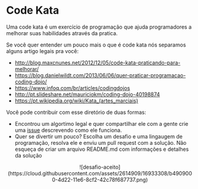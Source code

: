 # Code Kata

Uma code kata é um exercício de programação que ajuda programadores a melhorar suas habilidades através da pratica.

Se você quer entender um pouco mais o que é code kata nós separamos alguns artigo legais pra você:

- http://blog.maxcnunes.net/2012/12/05/code-kata-praticando-para-melhorar/
- https://blog.danielwildt.com/2013/06/06/quer-praticar-programacao-coding-dojo/
- https://www.infoq.com/br/articles/codingdojos
- http://pt.slideshare.net/mauriciokm/coding-dojo-40198874
- https://pt.wikipedia.org/wiki/Kata_(artes_marciais)

Você pode contribuir com esse diretório de duas formas:

* Encontrou um algortimo legal e quer compartilhar ele com a gente crie uma [issue](https://github.com/OESTIDigital/code-kata/issues) descrevendo como ele funciona. 
* Quer se divertir um pouco? Escolha um desafio e uma lingaugem de programação, resolva ele e enviu um pull request com a solução. Não esqueça de criar um arquivo README.md com informações e detalhes da solução


<div style="text-align:center">![desafio-aceito](https://cloud.githubusercontent.com/assets/2614909/16933308/b4909000-4d22-11e6-8cf2-42c78f687737.png)</div>
